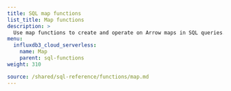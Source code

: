 ```yaml
---
title: SQL map functions
list_title: Map functions
description: >
  Use map functions to create and operate on Arrow maps in SQL queries.
menu:
  influxdb3_cloud_serverless:
    name: Map
    parent: sql-functions    
weight: 310

source: /shared/sql-reference/functions/map.md
---
```


<!-- 
// SOURCE content/shared/sql-reference/functions/map.md
-->
